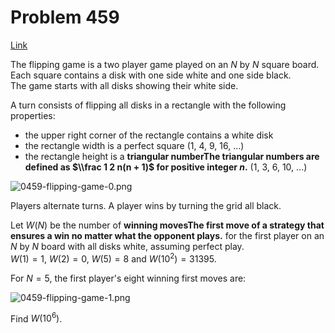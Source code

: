 # Problem 459

[Link](https://projecteuler.net/problem=459)

The flipping game is a two player game played on an $N$ by $N$ square board.  
Each square contains a disk with one side white and one side black.  
The game starts with all disks showing their white side.

A turn consists of flipping all disks in a rectangle with the following properties: 

*   the upper right corner of the rectangle contains a white disk
*   the rectangle width is a perfect square ($1$, $4$, $9$, $16$, ...)
*   the rectangle height is a **triangular numberThe triangular numbers are defined as $\\frac 1 2 n(n + 1)$ for positive integer $n$.** ($1$, $3$, $6$, $10$, ...)

![0459-flipping-game-0.png](resources/images/0459-flipping-game-0.png?1678992053)

Players alternate turns. A player wins by turning the grid all black.

Let $W(N)$ be the number of **winning movesThe first move of a strategy that ensures a win no matter what the opponent plays.** for the first player on an $N$ by $N$ board with all disks white, assuming perfect play.  
$W(1) = 1$, $W(2) = 0$, $W(5) = 8$ and $W(10^2) = 31395$.

For $N=5$, the first player's eight winning first moves are:

![0459-flipping-game-1.png](resources/images/0459-flipping-game-1.png?1678992053)

Find $W(10^6)$.